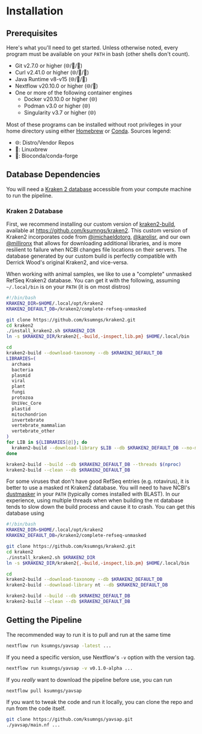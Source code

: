 # Installation

## Prerequisites

Here's what you'll need to get started. Unless otherwise noted, every program
must be available on your `PATH` in bash (other shells don't count).

- Git v2.7.0 or higher (🌐/🍺/🐍)
- Curl v2.41.0 or higher (🌐/🍺/🐍)
- Java Runtime v8-v15 (🌐/🍺/🐍)
- Nextflow v20.10.0 or higher (🌐/🐍)
- One or more of the following container engines
  - Docker v20.10.0 or higher (🌐)
  - Podman v3.0 or higher (🌐)
  - Singularity v3.7 or higher (🌐)

Most of these programs can be installed without root privileges in your
home directory using either [Homebrew](https://brew.sh) or
[Conda](https://docs.conda.io/en/latest/miniconda.html). Sources legend:

- 🌐: Distro/Vendor Repos
- 🍺: Linuxbrew
- 🐍: Bioconda/conda-forge

## Database Dependencies

You will need a
[Kraken 2 database](https://github.com/DerrickWood/kraken2/wiki/Manual#kraken-2-databases)
accessible from your compute machine to run the pipeline.

### Kraken 2 Database

First, we recommend installing our custom version of
[kraken2-build](https://github.com/DerrickWood/kraken2/wiki/Manual#custom-databases),
available at <https://github.com/ksumngs/kraken2>. This custom version of Kraken2
incorporates code from [@imichaeldotorg](https://github.com/imichaeldotorg),
[@karolisr](https://github.com/karolisr), and our own
[@millironx](https://github.com/millironx) that allows for downloading
additional libraries, and is more resilient to failure when NCBI changes file
locations on their servers. The database generated by our custom build is
perfectly compatible with Derrick Wood's original Kraken2, and vice-versa.

When working with animal samples, we like to use a "complete" unmasked RefSeq
Kraken2 database. You can get it with the following, assuming `~/.local/bin`
is on your `PATH` (it is on most distros)

```bash
#!/bin/bash
KRAKEN2_DIR=$HOME/.local/opt/kraken2
KRAKEN2_DEFAULT_DB=/kraken2/complete-refseq-unmasked

git clone https://github.com/ksumngs/kraken2.git
cd kraken2
./install_kraken2.sh $KRAKEN2_DIR
ln -s $KRAKEN2_DIR/kraken2{,-build,-inspect,lib.pm} $HOME/.local/bin

cd
kraken2-build --download-taxonomy --db $KRAKEN2_DEFAULT_DB
LIBRARIES=(
  archaea
  bacteria
  plasmid
  viral
  plant
  fungi
  protozoa
  UniVec_Core
  plastid
  mitochondrion
  invertebrate
  vertebrate_mammalian
  vertebrate_other
)
for LIB in ${LIBRARIES[@]}; do
  kraken2-build --download-library $LIB --db $KRAKEN2_DEFAULT_DB --no-masking
done

kraken2-build --build --db $KRAKEN2_DEFAULT_DB --threads $(nproc)
kraken2-build --clean --db $KRAKEN2_DEFAULT_DB
```

For some viruses that don't have good RefSeq entries (e.g. rotavirus), it is
better to use a masked nt Kraken2 database. You will need to have NCBI's
[dustmasker](https://www.ncbi.nlm.nih.gov/IEB/ToolBox/CPP_DOC/lxr/source/src/app/dustmasker)
in your `PATH` (typically comes installed with BLAST). In our experience,
using multiple threads when when building the nt database tends to slow down the
build process and cause it to crash. You can get this database using

```bash
#!/bin/bash
KRAKEN2_DIR=$HOME/.local/opt/kraken2
KRAKEN2_DEFAULT_DB=/kraken2/complete-refseq-unmasked

git clone https://github.com/ksumngs/kraken2.git
cd kraken2
./install_kraken2.sh $KRAKEN2_DIR
ln -s $KRAKEN2_DIR/kraken2{,-build,-inspect,lib.pm} $HOME/.local/bin

cd
kraken2-build --download-taxonomy --db $KRAKEN2_DEFAULT_DB
kraken2-build --download-library nt --db $KRAKEN2_DEFAULT_DB

kraken2-build --build --db $KRAKEN2_DEFAULT_DB
kraken2-build --clean --db $KRAKEN2_DEFAULT_DB
```

## Getting the Pipeline

The recommended way to run it is to pull and run at the same time

```bash
nextflow run ksumngs/yavsap -latest ...
```

If you need a specific version, use Nextflow's `-v` option with the version
tag.

```bash
nextflow run ksumngs/yavsap -v v0.1.0-alpha ...
```

If you _really_ want to download the pipeline before use, you can run

```bash
nextflow pull ksumngs/yavsap
```

If you want to tweak the code and run it locally, you can clone the repo and run
from the code itself.

```bash
git clone https://github.com/ksumngs/yavsap.git
./yavsap/main.nf ...
```
